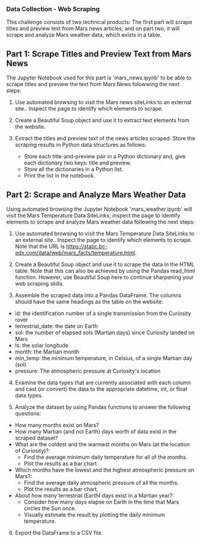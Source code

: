 ### Data Collection - Web Scraping

This challenge consists of two technical products: The first part will scrape titles and preview text from Mars news articles; and on part two, it will scrape and analyze Mars weather data, which exists in a table.

## Part 1: Scrape Titles and Preview Text from Mars News
The Jupyter Notebook used for this part is 'mars_news.ipynb' to be able to scrape titles and preview the text from Mars News folowwing the next steps:

1. Use automated browsing to visit the Mars news siteLinks to an external site.. Inspect the page to identify which elements to scrape.

2. Create a Beautiful Soup object and use it to extract text elements from the website.

3. Extract the titles and preview text of the news articles scraped. Store the scraping results in Python data structures as follows:
    - Store each title-and-preview pair in a Python dictionary and, give each dictionary two keys: title and preview.
    - Store all the dictionaries in a Python list.
    - Print the list in the notebook.

## Part 2: Scrape and Analyze Mars Weather Data
Using automated browsing the Jupyter Notebook 'mars_weather.ipynb' will visit the Mars Temperature Data SiteLinks, inspect the page to identify elements to scrape and analyze Mars weather data following the next steps:

1.  Use automated browsing to visit the Mars Temperature Data SiteLinks to an external site.. Inspect the page to identify which elements to scrape. Note that the URL is https://static.bc-edx.com/data/web/mars_facts/temperature.html.

2. Create a Beautiful Soup object and use it to scrape the data in the HTML table. Note that this can also be achieved by using the Pandas read_html function. However, use Beautiful Soup here to continue sharpening your web scraping skills.

3. Assemble the scraped data into a Pandas DataFrame. The columns should have the same headings as the table on the website:

- id: the identification number of a single transmission from the Curiosity rover
- terrestrial_date: the date on Earth
- sol: the number of elapsed sols (Martian days) since Curiosity landed on Mars
- ls: the solar longitude
- month: the Martian month
- min_temp: the minimum temperature, in Celsius, of a single Martian day (sol)
- pressure: The atmospheric pressure at Curiosity's location

4. Examine the data types that are currently associated with each column and cast (or convert) the data to the appropriate datetime, int, or float data types.

5. Analyze the dataset by using Pandas functions to answer the following questions:

- How many months exist on Mars?
- How many Martian (and not Earth) days worth of data exist in the scraped dataset?
- What are the coldest and the warmest months on Mars (at the location of Curiosity)?:
    - Find the average minimum daily temperature for all of the months.
    - Plot the results as a bar chart.
- Which months have the lowest and the highest atmospheric pressure on Mars?:
    - Find the average daily atmospheric pressure of all the months.
    - Plot the results as a bar chart.
- About how many terrestrial (Earth) days exist in a Martian year?:
    - Consider how many days elapse on Earth in the time that Mars circles the Sun once.
    - Visually estimate the result by plotting the daily minimum temperature.

6. Export the DataFrame to a CSV file.